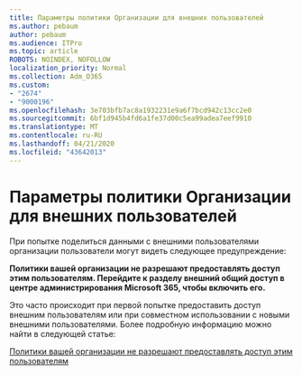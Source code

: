 ```yaml
---
title: Параметры политики Организации для внешних пользователей
ms.author: pebaum
author: pebaum
ms.audience: ITPro
ms.topic: article
ROBOTS: NOINDEX, NOFOLLOW
localization_priority: Normal
ms.collection: Adm_O365
ms.custom:
- "2674"
- "9000196"
ms.openlocfilehash: 3e703bfb7ac8a1932231e9a6f7bcd942c13cc2e0
ms.sourcegitcommit: 6bf1d945b4fd6a1fe37d00c5ea99adea7eef9910
ms.translationtype: MT
ms.contentlocale: ru-RU
ms.lasthandoff: 04/21/2020
ms.locfileid: "43642013"
---
```

# <a name="organization-policy-settings-for-external-users"></a>Параметры политики Организации для внешних пользователей

При попытке поделиться данными с внешними пользователями организации пользователи могут видеть следующее предупреждение: 

   **Политики вашей организации не разрешают предоставлять доступ этим пользователям. Перейдите к разделу внешний общий доступ в центре администрирования Microsoft 365, чтобы включить его.** 

Это часто происходит при первой попытке предоставить доступ внешним пользователям или при совместном использовании с новыми внешними пользователями. Более подробную информацию можно найти в следующей статье:

[Политики вашей организации не разрешают предоставлять доступ этим пользователям](https://docs.microsoft.com/sharepoint/support/administration/organization-policies-do-not-allow-you-to-share-with-users-error)






